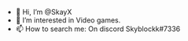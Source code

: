 - 👋 Hi, I’m @SkayX
- 👀 I’m interested in Video games.
- 📫 How to search me: On discord Skyblockk#7336

<!---
SkayX/SkayX is a ✨ special ✨ repository because its `README.md` (this file) appears on your GitHub profile.
You can click the Preview link to take a look at your changes.
--->
